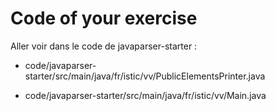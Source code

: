 # Code of your exercise

Aller voir dans le code de javaparser-starter : 

- code/javaparser-starter/src/main/java/fr/istic/vv/PublicElementsPrinter.java


- code/javaparser-starter/src/main/java/fr/istic/vv/Main.java